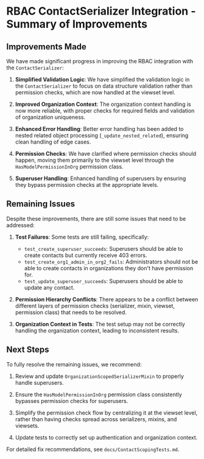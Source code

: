 # RBAC ContactSerializer Integration - Summary of Improvements

## Improvements Made

We have made significant progress in improving the RBAC integration with the `ContactSerializer`:

1. **Simplified Validation Logic**: We have simplified the validation logic in the `ContactSerializer` to focus on data structure validation rather than permission checks, which are now handled at the viewset level.

2. **Improved Organization Context**: The organization context handling is now more reliable, with proper checks for required fields and validation of organization uniqueness.

3. **Enhanced Error Handling**: Better error handling has been added to nested related object processing (`_update_nested_related`), ensuring clean handling of edge cases.

4. **Permission Checks**: We have clarified where permission checks should happen, moving them primarily to the viewset level through the `HasModelPermissionInOrg` permission class.

5. **Superuser Handling**: Enhanced handling of superusers by ensuring they bypass permission checks at the appropriate levels.

## Remaining Issues

Despite these improvements, there are still some issues that need to be addressed:

1. **Test Failures**: Some tests are still failing, specifically:
   - `test_create_superuser_succeeds`: Superusers should be able to create contacts but currently receive 403 errors.
   - `test_create_org1_admin_in_org2_fails`: Administrators should not be able to create contacts in organizations they don't have permission for.
   - `test_update_superuser_succeeds`: Superusers should be able to update any contact.

2. **Permission Hierarchy Conflicts**: There appears to be a conflict between different layers of permission checks (serializer, mixin, viewset, permission class) that needs to be resolved.

3. **Organization Context in Tests**: The test setup may not be correctly handling the organization context, leading to inconsistent results.

## Next Steps

To fully resolve the remaining issues, we recommend:

1. Review and update `OrganizationScopedSerializerMixin` to properly handle superusers.

2. Ensure the `HasModelPermissionInOrg` permission class consistently bypasses permission checks for superusers.

3. Simplify the permission check flow by centralizing it at the viewset level, rather than having checks spread across serializers, mixins, and viewsets.

4. Update tests to correctly set up authentication and organization context.

For detailed fix recommendations, see `docs/ContactScopingTests.md`. 